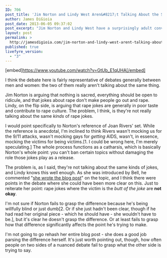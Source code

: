 ```yaml
---
ID: 706
post_title: 'Jim Norton and Lindy West Aren&#8217;t Talking About the Same Kinds of Rape Jokes'
author: James DiGioia
post_date: 2013-06-05 09:37:02
post_excerpt: "Jim Norton and Lindy West have a surprisingly adult conversation about rape jokes and freedom of expression, but they mostly talk past each other; they're just not talking about the same thing."
layout: post
permalink: >
  http://jamesdigioia.com/jim-norton-and-lindy-west-arent-talking-about-the-same-kinds-of-rape-jokes/
published: true
livefyre_version:
  - "3"
---
```

[embed]https://www.youtube.com/watch?v=GtUb_E1qUHA[/embed]

I think the debate here is fairly representative of debates generally between men and women: the two of them really aren't talking about the same thing.

Jim Norton is arguing that nothing is sacred, everything should be open to ridicule, and that jokes about rape don't make people go out and rape. Lindy, on the flip side, is arguing that rape jokes are generally in poor taste and contribute to rape culture. The problem, I think, is they're not really talking about the same *kinds* of rape jokes.<!--more-->

I would point specifically to Norton's reference of Joan Rivers' set. While the reference is anecdotal, I'm inclined to think Rivers wasn't mocking us for the 9/11 attacks, wasn't mocking gays for *getting* AIDS, wasn't, in essence, mocking the victims for being victims.[1. I could be wrong here, I'm merely speculating.] The whole process functions as a catharsis, which is basically Norton's whole point: you can't ban certain topics without damaging the role those jokes play as a release.

The problem is, as I said, they're not talking about the same kinds of jokes, and Lindy knows this well enough. As she was introduced by Bell, he commented "[she wrote the blog post][1]" on the topic, and I think there were points in the debate where she could have been more clear on this. Just to reiterate her point: rape jokes where the victim is the *butt of the joke* are **not okay**.

I'm not sure if Norton fails to grasp the difference because he's being willfully blind or just dumb[2. Or if she just hadn't been clear, though if he had read her original piece - which he should have - she wouldn't have to be.], but it's clear he doesn't grasp the difference. Or at least fails to grasp how that difference significantly affects the point he's trying to make.

I'm not going to go rehash her entire blog post - she does a good job parsing the difference herself. It's just worth pointing out, though, how often people on two sides of a nuanced debate fail to grasp what the other side is trying to say.

 [1]: http://jezebel.com/5925186/how-to-make-a-rape-joke "How to Make a Rape Joke"